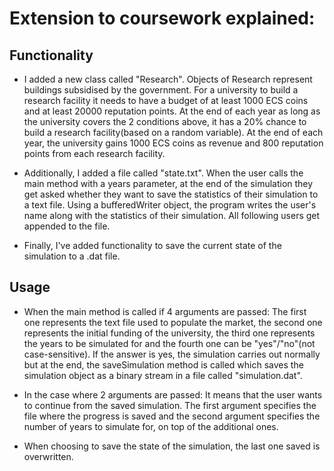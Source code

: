 # Extension to coursework explained:

## Functionality 

- I added a new class called "Research".
Objects of Research represent buildings subsidised by the government.
For a university to build a research facility it needs to have a budget of at least 1000 ECS coins and at least 20000 reputation points.
At the end of each year as long as the university covers the 2 conditions above, it has a 20% chance to build a research facility(based on a random variable).
At the end of each year, the university gains 1000 ECS coins as revenue and 800 reputation points from each research facility.


- Additionally, I added a file called "state.txt". When the user calls the main method with a years parameter, at the end of the simulation they get asked whether they want to save the statistics of their simulation to a text file.
Using a bufferedWriter object, the program writes the user's name along with the statistics of their simulation.
All following users get appended to the file.


- Finally, I've added functionality to save the current state of the simulation to a .dat file.

## Usage

- When the main method is called if 4 arguments are passed:
The first one represents the text file used to populate the market, the second one represents the initial funding of the university, the third one represents the years to be simulated for and the fourth one can be "yes"/"no"(not case-sensitive).
If the answer is yes, the simulation carries out normally but at the end, the saveSimulation method is called which saves the simulation object as a binary stream in a file called "simulation.dat".

- In the case where 2 arguments are passed:
It means that the user wants to continue from the saved simulation. The first argument specifies the file where the progress is saved and the second argument specifies the number of years to simulate for, on top of the additional ones.

- When choosing to save the state of the simulation, the last one saved is overwritten. 
